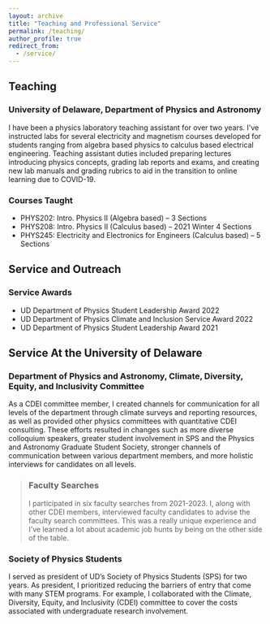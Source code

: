 ```yaml
---
layout: archive
title: "Teaching and Professional Service"
permalink: /teaching/
author_profile: true
redirect_from: 
  - /service/
---
```

## Teaching 
### University of Delaware, Department of Physics and Astronomy 
I have been a physics laboratory teaching assistant for over two years. I've instructed labs for several electricity and magnetism courses developed for students ranging from algebra based physics to calculus based electrical engineering. Teaching assistant duties included preparing lectures introducing physics concepts, grading lab reports and exams, and creating new lab manuals and grading rubrics to aid in the transition to online learning due to COVID-19. 

### Courses Taught
* PHYS202: Intro. Physics II (Algebra based) – 3 Sections
* PHYS208: Intro. Physics II (Calculus based) – 2021 Winter 4 Sections
* PHYS245: Electricity and Electronics for Engineers (Calculus based) – 5 Sections


## Service and Outreach
### Service Awards
* UD Department of Physics Student Leadership Award 2022
* UD Department of Physics Climate and Inclusion Service Award 2022
* UD Department of Physics Student Leadership Award 2021


## Service At the University of Delaware
### Department of Physics and Astronomy, Climate, Diversity, Equity, and Inclusivity Committee
As a CDEI committee member, I created channels for communication for all levels of the department through climate surveys and reporting resources, as well as provided other physics committees with quantitative CDEI consulting. These efforts resulted in changes such as more diverse colloquium speakers, greater student involvement in SPS and the Physics and Astronomy Graduate Student Society, stronger channels of communication between various department members, and more holistic interviews for candidates on all levels.
> ### Faculty Searches
> I participated in six faculty searches from 2021-2023. I, along with other CDEI members, interviewed faculty candidates to advise the faculty search committees. This was a really unique experience and I’ve learned a lot about academic job hunts by being on the other side of the table. 


### Society of Physics Students
I served as president of UD’s Society of Physics Students (SPS) for two years. As president, I prioritized reducing the barriers of entry that come with many STEM programs. For example, I collaborated with the Climate, Diversity, Equity, and Inclusivity (CDEI) committee to cover the costs associated with undergraduate research involvement.

